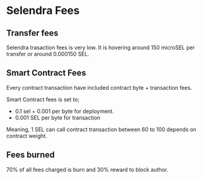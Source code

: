 # Selendra Fees 

## Transfer fees

Selendra trasaction fees is very low. It is hovering around 150 microSEL per transfer or around 0.000150 SEL. 

## Smart Contract Fees

Every contract transaction have included contract byte + transaction fees. 

Smart Contract fees is set to;
- 0.1 sel + 0.001 per byte for deployment.
- 0.001 SEL per byte for transaction 


Meaning, 1 SEL can call contract transaction between 60 to 100 depends on contract weight.

## Fees burned

70% of all fees charged is burn and 30% reward to block author. 